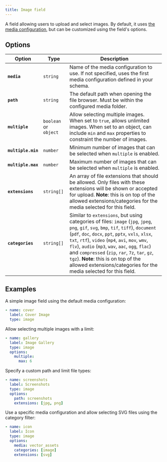```yaml
---
title: Image field
---
```


A field allowing users to upload and select images. By default, it uses [the media configuration](/docs/configuration#media), but can be customized using the field's options.

## Options

| Option | Type | Description |
| - | - | - |
| **`media`** | `string` | Name of the media configuration to use. If not specified, uses the first media configuration defined in your schema. |
| **`path`** | `string` | The default path when opening the file browser. Must be within the configured media folder. |
| **`multiple`** | `boolean` or `object` | Allow selecting multiple images. When set to `true`, allows unlimited images. When set to an object, can include `min` and `max` properties to constraint the number of images. |
| **`multiple.min`** | `number` | Minimum number of images that can be selected when `multiple` is enabled. |
| **`multiple.max`** | `number` | Maximum number of images that can be selected when `multiple` is enabled. |
| **`extensions`** | `string[]` | An array of file extensions that should be allowed. Only files with these extensions will be shown or accepted for upload. **Note**: this is on top of the allowed extensions/categories for the media selected for this field. |
| **`categories`** | `string[]` | Similar to `extensions`, but using categories of files: `image` (`jpg`, `jpeg`, `png`, `gif`, `svg`, `bmp`, `tif`, `tiff`), `document` (`pdf`, `doc`, `docx`, `ppt`, `pptx`, `vxls`, `xlsx`, `txt`, `rtf`), `video` (`mp4`, `avi`, `mov`, `wmv`, `flv`), `audio` (`mp3`, `wav`, `aac`, `ogg`, `flac`) and `compressed` (`zip`, `rar`, `7z`, `tar`, `gz`, `tgz`). **Note**: this is on top of the allowed extensions/categories for the media selected for this field. |

## Examples

A simple image field using the default media configuration:

```yaml
- name: cover
  label: Cover Image
  type: image
```

Allow selecting multiple images with a limit:

```yaml
- name: gallery
  label: Image Gallery
  type: image
  options:
    multiple:
      max: 6
```

Specify a custom path and limit file types:

```yaml
- name: screenshots
  label: Screenshots
  type: image
  options:
    path: screenshots
    extensions: [jpg, png]
```

Use a specific media configuration and allow selecting SVG files using the category filter:

```yaml
- name: icon
  label: Icon
  type: image
  options:
    media: vector_assets
    categories: [image]
    extensions: [svg]
```
